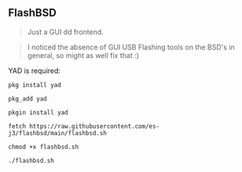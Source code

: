 ## FlashBSD
> Just a GUI dd frontend.

> I noticed the absence of GUI USB Flashing tools on the BSD's in general, so might as well fix that :)

YAD is required: 

```pkg install yad```

```pkg_add yad```

```pkgin install yad```

```fetch https://raw.githubusercontent.com/es-j3/flashbsd/main/flashbsd.sh```

```chmod +x flashbsd.sh```

```./flashbsd.sh```
